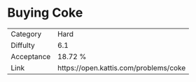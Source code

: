 # Buying Coke

<table>
    <tr>
        <td>Category</td>
        <td>Hard</td>
    </tr>
    <tr>
        <td>Diffulty</td>
        <td>6.1</td>
    </tr>
    <tr>
        <td>Acceptance</td>
        <td>18.72 %</td>
    </tr>
    <tr>
        <td>Link</td>
        <td>https://open.kattis.com/problems/coke</td>
    </tr>
</table>